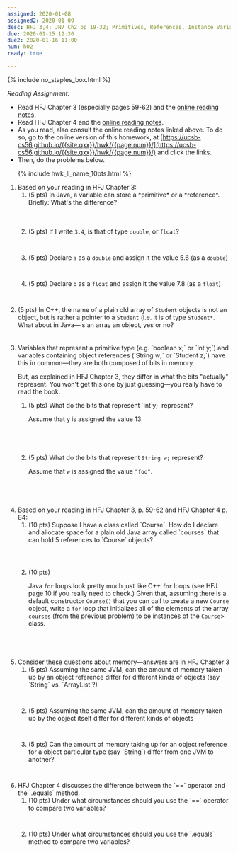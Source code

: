 ```yaml
---
assigned: 2020-01-08 
assigned2: 2020-01-09 
desc: HFJ 3,4; JN7 Ch2 pp 19-32; Primitives, References, Instance Variables, Methods
due: 2020-01-15 12:30
due2: 2020-01-16 11:00
num: h02
ready: true

---
```


{% include no_staples_box.html %}

*Reading Assignment:* 

* Read HFJ Chapter 3 (especially pages 59-62) and the [online reading notes](http://ucsb-cs56.github.io/hfj/HFJ_Chapter_3/).
* Read HFJ Chapter 4 and the [online reading notes](http://ucsb-cs56.github.io/hfj/HFJ_Chapter_4/).
* As you read, also consult the online reading notes linked above. To do so, go to the online version of this homework, at [https://ucsb-cs56.github.io/{{site.qxx}}/hwk/{{page.num}}/](https://ucsb-cs56.github.io/{{site.qxx}}/hwk/{{page.num}}/) and click the links.
* Then, do the problems below.

<ol markdown="1" >

{% include hwk_li_name_10pts.html %}

<li> Based on your reading in HFJ Chapter 3:

<ol>

<li style="margin-bottom: 3.5em;" markdown="1">
(5 pts) In Java, a variable can store a *primitive* or a *reference*.  Briefly: What's the difference?
</li>

<li style="margin-bottom: 3em;" markdown="1">

(5 pts) If I write `3.4`, is that of type `double`, or `float`?

</li>

<li style="margin-bottom: 3em;" markdown="1">

(5 pts) Declare `a` as a `double` and assign it the value 5.6 (as a `double`)

</li>

<li style="margin-bottom: 3em;" markdown="1">

(5 pts) Declare `b` as a `float` and assign it the value 7.8 (as a `float`)

</li>

</ol>

</li>


<li style="margin-bottom:2.5em;" markdown="1">

(5 pts) In C++, the name of a plain old array  of `Student` objects is not an object, but is rather a pointer to a `Student` (i.e. it is of type `Student*`.  What about in Java&mdash;is an array an object, yes or no?

<div class="pagebreak"></div>

</li>

<li markdown="1">
Variables that represent a primitive type (e.g. `boolean x;` or `int y;`) and  variables containing  object references (`String w;` or `Student z;`) have this in common&mdash;they are both composed of bits in memory.

But, as explained in HFJ Chapter 3, they differ in what the bits "actually" represent.   You won't get this one by just guessing&mdash;you really have to read the book.

<ol>

<li style="margin-bottom:5em;" markdown="1"> 
(5 pts) What do the bits that represent `int y;` represent?

Assume that `y` is assigned the value 13

</li>

<li style="margin-bottom:5em;" markdown="1">

(5 pts) What do the bits that represent `String w;` represent?

Assume that `w` is assigned the value `"foo"`.

</li>
</ol>

</li>


<li markdown="1"> Based on your reading in HFJ Chapter 3, p. 59-62
  and HFJ Chapter 4 p. 84:

 <ol>
  <li style="margin-bottom:4em;" markdown="1"> (10 pts) 
  Suppose I have a class called `Course`.   
  How do I declare and allocate space for a plain old Java array called `courses` that can hold 5 references to `Course` objects?
  </li>

  <li style="margin-bottom:5em;" markdown="1"> (10 pts) 

 Java `for` loops look pretty much just like C++ `for` loops (see HFJ
 page 10 if you really need to check.)  Given that, assuming there is a
 default constructor `Course()` that you can call to create
 a new `Course` object, write a `for` loop that
 initializes all of the elements of the array `courses`
 (from the previous problem) to be instances of the
 `Course`> class. 
  </li>

 </ol>
</li>


<li> Consider these questions about memory&mdash;answers are in HFJ Chapter 3

<ol>

<li style="margin-bottom:3em;" markdown="1"> 
(5 pts) Assuming the same JVM, can the amount of memory taken up by 
an object reference differ for different kinds of objects (say `String` vs. `ArrayList<String>`?)
</li>

<li style="margin-bottom:3em;"> (5 pts) Assuming the same JVM, can the amount of memory
taken up by the object itself differ for different kinds of objects
</li>

<li style="margin-bottom:3em;" markdown="1"> (5 pts) Can the amount of memory
taking up for an object reference for a object particular type (say
`String`) differ from one JVM to another?
</li> 

</ol>

</li>

<li markdown="1"> HFJ Chapter 4 discusses the difference between the `==` operator and the `.equals` method.    

<ol>

<li style="margin-bottom:3em;" markdown="1">
(10 pts) Under what circumstances should you use the `==` operator to compare two variables? 
</li>

<li style="margin-bottom:3em;" markdown="1">
(10 pts) Under what circumstances should you use the `.equals` method to compare two variables? 
</li>

</ol>

</li>

</ol>